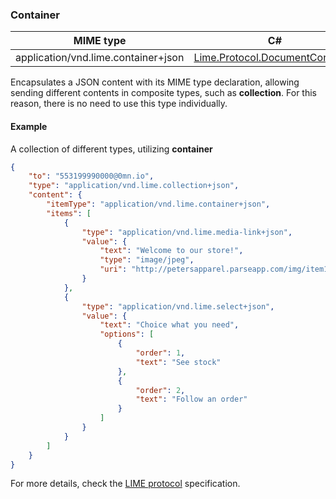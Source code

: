 ### Container

| MIME type                            | C#                                 |
|--------------------------------------|------------------------------------|
| application/vnd.lime.container+json | [Lime.Protocol.DocumentContainer](https://github.com/takenet/lime-csharp/blob/master/src/Lime.Protocol/DocumentContainer.cs) |

Encapsulates a JSON content with its MIME type declaration, allowing sending different contents in composite types, such as **collection**. For this reason, there is no need to use this type individually.

#### Example

A collection of different types, utilizing **container**
```json
{
	"to": "553199990000@0mn.io",
	"type": "application/vnd.lime.collection+json",
	"content": {
		"itemType": "application/vnd.lime.container+json",
		"items": [
			{
				"type": "application/vnd.lime.media-link+json",
				"value": {
					"text": "Welcome to our store!",
					"type": "image/jpeg",
					"uri": "http://petersapparel.parseapp.com/img/item100-thumb.png"
				}
			},
			{
				"type": "application/vnd.lime.select+json",
				"value": {
					"text": "Choice what you need",
					"options": [
					    {
					        "order": 1,
					        "text": "See stock"
					    },
					    {
					        "order": 2,
					        "text": "Follow an order"
					    }
					]
				}
			}			
		]
	}
}

```

For more details, check the [LIME protocol](http://limeprotocol.org/content-types.html#document-container) specification.